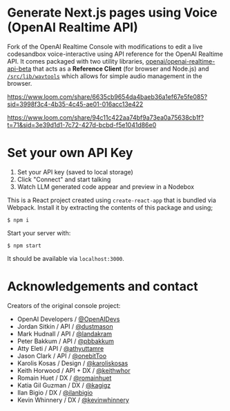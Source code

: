 # Generate Next.js pages using Voice (OpenAI Realtime API)

Fork of the OpenAI Realtime Console with modifications to edit a live codesandbox voice-interactive using API reference
for the OpenAI Realtime API. It comes packaged with two utility libraries,
[openai/openai-realtime-api-beta](https://github.com/openai/openai-realtime-api-beta)
that acts as a **Reference Client** (for browser and Node.js) and
[`/src/lib/wavtools`](./src/lib/wavtools) which allows for simple audio
management in the browser.

https://www.loom.com/share/6635cb9654da4baeb36a1ef67e5fe085?sid=3998f3c4-4b35-4c45-ae01-016acc13e422

[https://www.loom.com/share/94c11c422aa74bf9a73ea0a75638cb1f?t=71&sid=3e39d1d1-7c72-427d-bcbd-f5e1041d86e0
](https://www.loom.com/share/94c11c422aa74bf9a73ea0a75638cb1f)
# Set your own API Key
1. Set your API key (saved to local storage)
2. Click "Connect" and start talking
3. Watch LLM generated code appear and preview in a Nodebox
   
This is a React project created using `create-react-app` that is bundled via Webpack.
Install it by extracting the contents of this package and using;

```shell
$ npm i
```

Start your server with:

```shell
$ npm start
```

It should be available via `localhost:3000`.


# Acknowledgements and contact

Creators of the original console project: 

- OpenAI Developers / [@OpenAIDevs](https://x.com/OpenAIDevs)
- Jordan Sitkin / API / [@dustmason](https://x.com/dustmason)
- Mark Hudnall / API / [@landakram](https://x.com/landakram)
- Peter Bakkum / API / [@pbbakkum](https://x.com/pbbakkum)
- Atty Eleti / API / [@athyuttamre](https://x.com/athyuttamre)
- Jason Clark / API / [@onebitToo](https://x.com/onebitToo)
- Karolis Kosas / Design / [@karoliskosas](https://x.com/karoliskosas)
- Keith Horwood / API + DX / [@keithwhor](https://x.com/keithwhor)
- Romain Huet / DX / [@romainhuet](https://x.com/romainhuet)
- Katia Gil Guzman / DX / [@kagigz](https://x.com/kagigz)
- Ilan Bigio / DX / [@ilanbigio](https://x.com/ilanbigio)
- Kevin Whinnery / DX / [@kevinwhinnery](https://x.com/kevinwhinnery)
